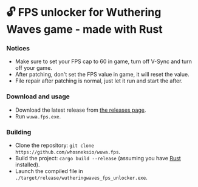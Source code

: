 # 🔓 FPS unlocker for Wuthering Waves game - made with **Rust**

### Notices

- Make sure to set your FPS cap to 60 in game, turn off V-Sync and turn off your game.
- After patching, don't set the FPS value in game, it will reset the value.
- File repair after patching is normal, just let it run and start the after.

### Download and usage

- Download the latest release from [the releases page](https://github.com/whosneksio/wuwa.fps/releases).
- Run `wuwa.fps.exe`.

### Building

- Clone the repository: `git clone https://github.com/whosneksio/wuwa.fps`.
- Build the project: `cargo build --release` (assuming you have [Rust](https://rustup.rs/) installed).
- Launch the compiled file in `./target/release/wutheringwaves_fps_unlocker.exe`.
